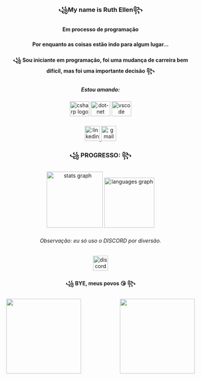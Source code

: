 <h3 align="center">꧁My name is Ruth Ellen꧂</h3>

###

<h4 align="center">Em processo de programação</h4>

###

<h4 align="center">Por enquanto as coisas estão indo para algum lugar...</h4>

###

<h4 align="center">꧁ Sou iniciante em programação, foi uma mudança de carreira bem difícil, mas foi uma importante decisão ꧂</h4>

###

<h5 align="center">Estou amando:</h5>

###

<div align="center">
  <img src="https://cdn.jsdelivr.net/gh/devicons/devicon/icons/csharp/csharp-original.svg" height="40" width="52" alt="csharp logo"  />
  <img src="https://cdn.jsdelivr.net/gh/devicons/devicon/icons/dot-net/dot-net-original.svg" height="40" width="52" alt="dot-net logo"  />
  <img src="https://cdn.jsdelivr.net/gh/devicons/devicon/icons/vscode/vscode-original.svg" height="40" width="52" alt="vscode logo"  />
</div>

###

<div align="center">
  <a href="https://www.linkedin.com/in/ruth-ellen-9b0572221/" target="_blank">
    <img src="https://img.shields.io/static/v1?message=LinkedIn&logo=linkedin&label=&color=FFDDDD&logoColor=BLACK&labelColor=FFAAAA&style=for-the-badge" height="40" alt="linkedin logo"  />
  </a>
  <a href="https://mail.google.com/mail/u/2/#inbox" target="_blank">
    <img src="https://img.shields.io/static/v1?message=Gmail&logo=gmail&label=&color=6DD5AE&logoColor=white&labelColor=a8e6cf&style=for-the-badge" height="40" alt="gmail logo"  />
  </a>
</div>

###

<h3 align="center">꧁ PROGRESSO: ꧂</h3>

###

<div align="center">
  <img src="https://github-readme-stats.vercel.app/api?hide_title=false&hide_rank=false&show_icons=true&include_all_commits=true&count_private=true&disable_animations=false&theme=dracula&locale=en&hide_border=false&username=SrtaKennedy" height="150" alt="stats graph"  />
  <img src="https://github-readme-stats.vercel.app/api/top-langs?locale=en&hide_title=false&layout=compact&card_width=320&langs_count=5&theme=dracula&hide_border=false&username=SrtaKennedy" height="134" alt="languages graph"  />
</div>

###

<h6 align="center">Observação: eu só uso o DISCORD por diversão.</h6>

###

<div align="center">
  <a href="https://discord.com/channels/@me" target="_blank">
    <img src="https://img.shields.io/static/v1?message=Discord&logo=discord&label=&color=ae6dd5&logoColor=white&labelColor=8c37bf&style=for-the-badge" height="40" alt="discord logo"  />
  </a>
</div>

###

<h4 align="center">꧁ BYE, meus povos 😘 ꧂</h4>

###

<img align="left" height="200" src="https://media3.giphy.com/media/jUwpNzg9IcyrK/giphy.gif?cid=ecf05e47eg8o46ol7qv1gc1o08iscy3dbfe9zcocpq2kxbsn&rid=giphy.gif&ct=g"  />

###

<img align="right" height="200" src="https://media3.giphy.com/media/Gzvo3F4TBUm1W/giphy.gif?cid=ecf05e47t3qs0c2381rncxa6b8qfsl76sibiyb61r8qyuev8&rid=giphy.gif&ct=g"  />

###
